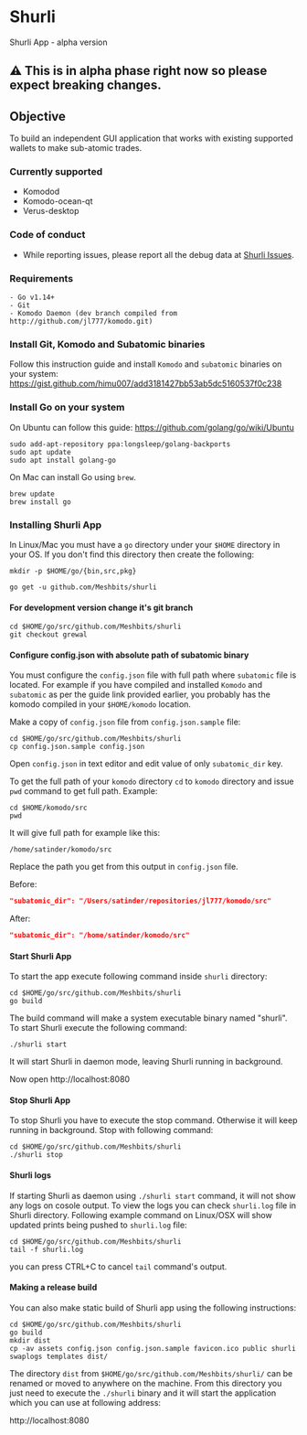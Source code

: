 # Shurli

 Shurli App - alpha version

## :warning: This is in alpha phase right now so please expect breaking changes.


## Objective

 To build an independent GUI application that works with existing supported wallets to make sub-atomic trades.

### Currently supported

* Komodod
* Komodo-ocean-qt
* Verus-desktop

### Code of conduct

* While reporting issues, please report all the debug data at [Shurli Issues](https://github.com/Meshbits/shurli/issues).


### Requirements
    - Go v1.14+
    - Git
    - Komodo Daemon (dev branch compiled from http://github.com/jl777/komodo.git)


### Install Git, Komodo and Subatomic binaries
Follow this instruction guide and install `Komodo` and `subatomic` binaries on your system:
https://gist.github.com/himu007/add3181427bb53ab5dc5160537f0c238

### Install Go on your system
On Ubuntu can follow this guide: https://github.com/golang/go/wiki/Ubuntu

```shell
sudo add-apt-repository ppa:longsleep/golang-backports
sudo apt update
sudo apt install golang-go
```

On Mac can install Go using `brew`.

```shell
brew update
brew install go
```

### Installing Shurli App
In Linux/Mac you must have a `go` directory under your `$HOME` directory in your OS.
If you don't find this directory then create the following:

```shell
mkdir -p $HOME/go/{bin,src,pkg}
```

```
go get -u github.com/Meshbits/shurli
```

#### For development version change it's git branch
```shell
cd $HOME/go/src/github.com/Meshbits/shurli
git checkout grewal
```

#### Configure config.json with absolute path of subatomic binary

You must configure the `config.json` file with full path where `subatomic` file is located.
For example if you have compiled and installed `Komodo` and `subatomic` as per the guide link provided earlier, you probably has the komodo compiled in your `$HOME/komodo` location.

Make a copy of `config.json` file from `config.json.sample` file:

```shell
cd $HOME/go/src/github.com/Meshbits/shurli
cp config.json.sample config.json
```

Open `config.json` in text editor and edit value of only `subatomic_dir` key.

To get the full path of your `komodo` directory `cd` to `komodo` directory and issue `pwd` command to get full path. Example:
```
cd $HOME/komodo/src
pwd
```

It will give full path for example like this:
```
/home/satinder/komodo/src
```

Replace the path you get from this output in `config.json` file.

Before:
```json
"subatomic_dir": "/Users/satinder/repositories/jl777/komodo/src"
```

After:
```json
"subatomic_dir": "/home/satinder/komodo/src"
```

#### Start Shurli App

To start the app execute following command inside `shurli` directory:
```shell
cd $HOME/go/src/github.com/Meshbits/shurli
go build
```

The build command will make a system executable binary named "shurli".
To start Shurli execute the following command:
```shell
./shurli start
```

It will start Shurli in daemon mode, leaving Shurli running in background.

Now open http://localhost:8080

#### Stop Shurli App
To stop Shurli you have to execute the stop command.
Otherwise it will keep running in background.
Stop with following command:
```shell
cd $HOME/go/src/github.com/Meshbits/shurli
./shurli stop
```

#### Shurli logs
If starting Shurli as daemon using `./shurli start` command, it will not show any logs on cosole output.
To view the logs you can check `shurli.log` file in Shurli directory.
Following example command on Linux/OSX will show updated prints being pushed to `shurli.log` file:
```shell
cd $HOME/go/src/github.com/Meshbits/shurli
tail -f shurli.log
```

you can press CTRL+C to cancel `tail` command's output.

#### Making a release build
You can also make static build of Shurli app using the following instructions:
```shell
cd $HOME/go/src/github.com/Meshbits/shurli
go build
mkdir dist
cp -av assets config.json config.json.sample favicon.ico public shurli swaplogs templates dist/
```

The directory `dist` from `$HOME/go/src/github.com/Meshbits/shurli/` can be renamed or moved to anywhere on the machine.
From this directory you just need to execute the `./shurli` binary and it will start the application which you can use at following address:

http://localhost:8080
